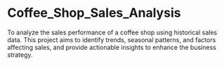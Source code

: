 # Coffee_Shop_Sales_Analysis
To analyze the sales performance of a coffee shop using historical sales data. This project aims to identify trends, seasonal patterns, and factors affecting sales, and provide actionable insights to enhance the business strategy.
